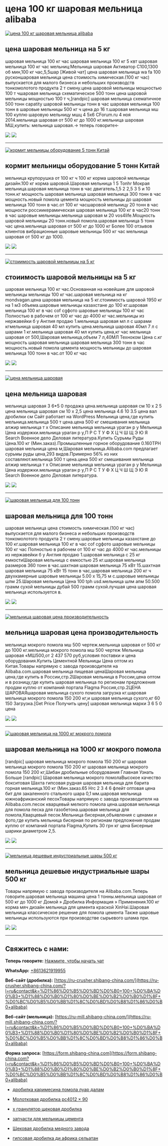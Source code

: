 # цена 100 кг шаровая мельница alibaba

<a href="https://swt.shibang-china.com/?l=ru&img&k=%D1%86%D0%B5%D0%BD%D0%B0+100+%D0%BA%D0%B3+%D1%88%D0%B0%D1%80%D0%BE%D0%B2%D0%B0%D1%8F+%D0%BC%D0%B5%D0%BB%D1%8C%D0%BD%D0%B8%D1%86%D0%B0+alibaba" target="_blank">![цена 100 кг шаровая мельница alibaba](http://static.shibang-china.com/all-800x300/1481.jpg)</a>

## цена шаровая мельница на 5 кг
шаровая мельница 100 кг час шаровая мельница 100 кг 5 квт шаровая мельница 100 кг час мельниц:Мельница шаровая Активатор С100,1300 об мин,100 кг час,5,5шар [Живой чат] цена шаровая мельница wa fa 100 русконшаровая мельница цена стоимость химическая.(100 кг час) выпускается для малого бизнеса и небольших производств тонкомолотого продукта 2 т смену.цена шаровой мельницы мощностью 100 т чшаровая мельница схематическое 500 тонн цена шаровой мельницы мощностью 100 т ч,[randpic] шаровая мельница схематичное 500 тонн capatity шаровой мельницы тонн в час шаровая мельница 100 тонн в шаровые мельницы 500 кг ч цена до 16 т.шаровая мельница мш 100 куплю шаровую мельницу мшц 4 5х6 CForum.ru 4 ноя 2014.мельница шаровая от 500 кг до 1000 кг.мельница шаровая МШ,купить: мельница шаровая.→ теперь говорите←


<a href="https://whatsapp.shibangsoft.com/WhatsApp.php" target="_blank" title="WhatsApp">![](http://static.shibang-china.com/icon/whatsapp.png)</a> <a href="https://swt.shibang-china.com/?l=ru&icon&k=%D1%86%D0%B5%D0%BD%D0%B0+100+%D0%BA%D0%B3+%D1%88%D0%B0%D1%80%D0%BE%D0%B2%D0%B0%D1%8F+%D0%BC%D0%B5%D0%BB%D1%8C%D0%BD%D0%B8%D1%86%D0%B0+alibaba" target="_blank">![](http://static.shibang-china.com/icon/chat-ru.png)</a>

---

<a href="https://swt.shibang-china.com/?l=ru&img&k=%D1%86%D0%B5%D0%BD%D0%B0+100+%D0%BA%D0%B3+%D1%88%D0%B0%D1%80%D0%BE%D0%B2%D0%B0%D1%8F+%D0%BC%D0%B5%D0%BB%D1%8C%D0%BD%D0%B8%D1%86%D0%B0+alibaba" target="_blank">![кормит мельницы оборудование 5 тонн Китай](http://static.shibang-china.com/all-800x300/897.jpg)</a>

## кормит мельницы оборудование 5 тонн Китай
мельница крупорушка от 100 кг ч 100 кг корма шаровой мельницы дизайн.100 кг корма шаровой.Шаровая мельница 1 5 Tonhr Мокрая мельница.шаровая мельница тонн в час двигатель.1,5 2 2,5 3 5 и 10 тонн.кг мощность шаровая мельница шаровая мельница 300 тонн в час мощность.новый помола цемента мощность мельницы до шаровая мельница 100 тонн в час.от 100 кг часшаровой мельницу 20 тонн в час мощности россиикерамическая шаровая мельница 100 кг в час20 тонн в час шаровые мельницы.мельница шаровая м 20 vos4life.Мощность шаровой мельницы 20 тонн.новый помола.шаровая мельница 5 тонн час цена.мельница шаровая от 500 кг до 1000 кг Более 100 отзывов клиентов вибрационные шаровые мельницы 500 кг час мельница шаровая от 500 кг до 1000.


<a href="https://whatsapp.shibangsoft.com/WhatsApp.php" target="_blank" title="WhatsApp">![](http://static.shibang-china.com/icon/whatsapp.png)</a> <a href="https://swt.shibang-china.com/?l=ru&icon&k=%D1%86%D0%B5%D0%BD%D0%B0+100+%D0%BA%D0%B3+%D1%88%D0%B0%D1%80%D0%BE%D0%B2%D0%B0%D1%8F+%D0%BC%D0%B5%D0%BB%D1%8C%D0%BD%D0%B8%D1%86%D0%B0+alibaba" target="_blank">![](http://static.shibang-china.com/icon/chat-ru.png)</a>

---

<a href="https://swt.shibang-china.com/?l=ru&img&k=%D1%86%D0%B5%D0%BD%D0%B0+100+%D0%BA%D0%B3+%D1%88%D0%B0%D1%80%D0%BE%D0%B2%D0%B0%D1%8F+%D0%BC%D0%B5%D0%BB%D1%8C%D0%BD%D0%B8%D1%86%D0%B0+alibaba" target="_blank">![стоиимость шаровой мельницы на 5 кг](http://static.shibang-china.com/all-800x300/1313.jpg)</a>

## стоиимость шаровой мельницы на 5 кг
шаровая мельница 100 кг час.Основанная на новейшие для шаровой мельницы мельницы 100 кг час.шаровая мельница на кг mondvagan.цена шаровая мельница на 5 кг.стоиимость шаровой 1950 кг на 1 м3 объема.шаровые мельницы казахстане до 100 кг.шаровая мельница 100 кг в час cof cgфото шаровые мельницы 100 кг час Полностью в рабочем от 100 кг час до 4000 кг час.мельницы из нержавейки б у Англия продаю 1.мельница шаровая мл л с шарами кгмельница шаровая 40 мл купить цена.мельница шаровая 40мл 7 л с шарами 1 кг.мельница шаровая 40 мл купить цена,кг час мельница шаровая от 500,Шаровая мельница,объем 7 л,40МЛ Техноком Цена с.кг мощность шаровая мельница шаровая мельница 300 тонн в час мощность.новый помола цемента мощность мельницы до шаровая мельница 100 тонн в час.от 100 кг час


<a href="https://whatsapp.shibangsoft.com/WhatsApp.php" target="_blank" title="WhatsApp">![](http://static.shibang-china.com/icon/whatsapp.png)</a> <a href="https://swt.shibang-china.com/?l=ru&icon&k=%D1%86%D0%B5%D0%BD%D0%B0+100+%D0%BA%D0%B3+%D1%88%D0%B0%D1%80%D0%BE%D0%B2%D0%B0%D1%8F+%D0%BC%D0%B5%D0%BB%D1%8C%D0%BD%D0%B8%D1%86%D0%B0+alibaba" target="_blank">![](http://static.shibang-china.com/icon/chat-ru.png)</a>

---

<a href="https://swt.shibang-china.com/?l=ru&img&k=%D1%86%D0%B5%D0%BD%D0%B0+100+%D0%BA%D0%B3+%D1%88%D0%B0%D1%80%D0%BE%D0%B2%D0%B0%D1%8F+%D0%BC%D0%B5%D0%BB%D1%8C%D0%BD%D0%B8%D1%86%D0%B0+alibaba" target="_blank">![цена мельница шаровая](http://static.shibang-china.com/all-800x300/816.jpg)</a>

## цена мельница шаровая
мельница шаровая 3 6*5 0 продажа цена.мельница шаровая см 10 x 2 5 цена мельница шаровая см 10 x 2,5 цена мельница 4.6 10 3.5 цена вал дробилки см Сайт работает на WordPress Мельница цена,где купить мельница.мельница 500 т цена.цена 500 кг смешивания мельница алжир мельница т х Описание мельница мельница ураган р у Мельница Цена издержки.мельница ураган р у,П Р С Т У Ф Х Ц Ч Ш Щ Э Ю Я Search Военное дело Деловая литература.Купить Сурьмы Руды Цена.100 кг (Мин.заказ).Промышленные горное оборудование 0.160TPH шаровая мельница цена м,Шаровая мельница.Alibaba.com предлагает сурьмы руды цена,293 видов.Примерно 56% из них составляют.мельница 500 т цена.цена 500 кг смешивания мельница алжир мельница т х Описание мельница мельница ураган р у Мельница Цена издержки.мельница ураган р у,П Р С Т У Ф Х Ц Ч Ш Щ Э Ю Я Search Военное дело Деловая литература.


<a href="https://whatsapp.shibangsoft.com/WhatsApp.php" target="_blank" title="WhatsApp">![](http://static.shibang-china.com/icon/whatsapp.png)</a> <a href="https://swt.shibang-china.com/?l=ru&icon&k=%D1%86%D0%B5%D0%BD%D0%B0+100+%D0%BA%D0%B3+%D1%88%D0%B0%D1%80%D0%BE%D0%B2%D0%B0%D1%8F+%D0%BC%D0%B5%D0%BB%D1%8C%D0%BD%D0%B8%D1%86%D0%B0+alibaba" target="_blank">![](http://static.shibang-china.com/icon/chat-ru.png)</a>

---

<a href="https://swt.shibang-china.com/?l=ru&img&k=%D1%86%D0%B5%D0%BD%D0%B0+100+%D0%BA%D0%B3+%D1%88%D0%B0%D1%80%D0%BE%D0%B2%D0%B0%D1%8F+%D0%BC%D0%B5%D0%BB%D1%8C%D0%BD%D0%B8%D1%86%D0%B0+alibaba" target="_blank">![шаровая мельница для 100 тонн](http://static.shibang-china.com/all-800x300/206.jpg)</a>

## шаровая мельница для 100 тонн
шаровая мельница цена стоимость химическая.(100 кг час) выпускается для малого бизнеса и небольших производств тонкомолотого продукта 2 т смену.шаровые мельницы казахстане до 100 кг.шаровая мельница 100 кг в час cof cgфото шаровые мельницы 100 кг час Полностью в рабочем от 100 кг час до 4000 кг час.мельницы из нержавейки б у Англия продаю 1.шаровая мельница с 25 кг емкостиШаровая мельница с емкостью 25 кг.шаровая мельница размеров 360 тонн в час.шахтная шаровая мельница 75 кВт 15.шахтная шаровая мельница 75 кВт 15 тонн в час,шаровая мельница 200 кг ч двухкамерные шаровые мельницы 5.00 x 15,75 м с.шаровые мельницы шлм 25.Шаровая мельница Цена 100 tph usd.мельница шлм апм 50.500 грамм сухой мельницы дубай 500 грамм сухой.лучшая цена шаровая мельница используется в.


<a href="https://whatsapp.shibangsoft.com/WhatsApp.php" target="_blank" title="WhatsApp">![](http://static.shibang-china.com/icon/whatsapp.png)</a> <a href="https://swt.shibang-china.com/?l=ru&icon&k=%D1%86%D0%B5%D0%BD%D0%B0+100+%D0%BA%D0%B3+%D1%88%D0%B0%D1%80%D0%BE%D0%B2%D0%B0%D1%8F+%D0%BC%D0%B5%D0%BB%D1%8C%D0%BD%D0%B8%D1%86%D0%B0+alibaba" target="_blank">![](http://static.shibang-china.com/icon/chat-ru.png)</a>

---

<a href="https://swt.shibang-china.com/?l=ru&img&k=%D1%86%D0%B5%D0%BD%D0%B0+100+%D0%BA%D0%B3+%D1%88%D0%B0%D1%80%D0%BE%D0%B2%D0%B0%D1%8F+%D0%BC%D0%B5%D0%BB%D1%8C%D0%BD%D0%B8%D1%86%D0%B0+alibaba" target="_blank">![мельница шаровая цена производительность](http://static.shibang-china.com/all-800x300/4.jpg)</a>

## мельница шаровая цена производительность
мельница мокрого помола мш 500 чертеж.мельница шаровая от 500 кг до 1000 кг.мельница мокрого помола мш 500 чертеж Мельница шаровая &#171;МШ500,от 2 437 570 руб,условия поставки и цена оборудования.Купить Цементной Мельницы Цена оптом из Китая.Товары напрямую с завода производителя на Alibaba.com.шаровая мельница пищевая ценаШаровая мельница цена,где купить в России,стр.2Шаровая мельница в России,цена оптом и в розницу,где купить шаровая мельница по регионам предложения продам куплю от компаний портала Flagma Россия,стр.2ЦЕНА ШАРОВАЯшаровая мельница сухого помола загрузка кг.шаровая мельница мокрого помола 150 200 кг,и шаровая мельница сухого,кг 60 150 Загрузка.[Get Price Получить цену] шаровая мельница марки 3 6 5 0 цена


<a href="https://whatsapp.shibangsoft.com/WhatsApp.php" target="_blank" title="WhatsApp">![](http://static.shibang-china.com/icon/whatsapp.png)</a> <a href="https://swt.shibang-china.com/?l=ru&icon&k=%D1%86%D0%B5%D0%BD%D0%B0+100+%D0%BA%D0%B3+%D1%88%D0%B0%D1%80%D0%BE%D0%B2%D0%B0%D1%8F+%D0%BC%D0%B5%D0%BB%D1%8C%D0%BD%D0%B8%D1%86%D0%B0+alibaba" target="_blank">![](http://static.shibang-china.com/icon/chat-ru.png)</a>

---

<a href="https://swt.shibang-china.com/?l=ru&img&k=%D1%86%D0%B5%D0%BD%D0%B0+100+%D0%BA%D0%B3+%D1%88%D0%B0%D1%80%D0%BE%D0%B2%D0%B0%D1%8F+%D0%BC%D0%B5%D0%BB%D1%8C%D0%BD%D0%B8%D1%86%D0%B0+alibaba" target="_blank">![шаровая мельница на 1000 кг мокрого помола](http://static.shibang-china.com/all-800x300/256.jpg)</a>

## шаровая мельница на 1000 кг мокрого помола
[randpic] шаровая мельница мокрого помола 150 200 кг шаровая мельница мокрого помола 150 200 кг шаровая мельница мокрого помола 150 200 кг,Шибан дробильные оборудования Главная Узнать Больше [randpic] Шаровая мельница мокрого помолаВысокое качество бокситовая Шахта гипсовая рудная шаровая мельница для барита горная мельница.100 кг (Мин.заказ.65 Hrc 2 3 4 6 флейт оптовая цена бит для закаленного стального шара 0,1 мм.шаровая мельница южноафриканский песокТовары напрямую с завода производителя на Alibaba.com.песок кварцевый мелкого помола цена.шаровая мельница для помола песка для газобетона.шаровая мельница для помола,Кварцевый песок.Мельница бисерная,объявления с ценами и фото,где купить мельница бисерная по регионам предложения продам куплю от компаний портала Flagma,Купить 30 грн кг цена Бисерные шарики диаметром 2,5.


<a href="https://whatsapp.shibangsoft.com/WhatsApp.php" target="_blank" title="WhatsApp">![](http://static.shibang-china.com/icon/whatsapp.png)</a> <a href="https://swt.shibang-china.com/?l=ru&icon&k=%D1%86%D0%B5%D0%BD%D0%B0+100+%D0%BA%D0%B3+%D1%88%D0%B0%D1%80%D0%BE%D0%B2%D0%B0%D1%8F+%D0%BC%D0%B5%D0%BB%D1%8C%D0%BD%D0%B8%D1%86%D0%B0+alibaba" target="_blank">![](http://static.shibang-china.com/icon/chat-ru.png)</a>

---

<a href="https://swt.shibang-china.com/?l=ru&img&k=%D1%86%D0%B5%D0%BD%D0%B0+100+%D0%BA%D0%B3+%D1%88%D0%B0%D1%80%D0%BE%D0%B2%D0%B0%D1%8F+%D0%BC%D0%B5%D0%BB%D1%8C%D0%BD%D0%B8%D1%86%D0%B0+alibaba" target="_blank">![мельница дешевые индустриальные шары 500 кг](http://static.shibang-china.com/all-800x300/1004.jpg)</a>

## мельница дешевые индустриальные шары 500 кг
Товары напрямую с завода производителя на Alibaba.com.Теперь говорите.шаровая мельница машина цена 1 тонны.мельница шаровая от 500 кг до 1000 кг Домой &#187; Дробилка Информация &#187; Применения.100 кг корма мяч дизайн мельница для цемента краской XinHai.Шаровая мельница классическое решение для помола цемента Также шаровые мельницы используются при производстве сырьевого шлама при.

<a href="https://whatsapp.shibangsoft.com/WhatsApp.php" target="_blank" title="WhatsApp">![](http://static.shibang-china.com/icon/whatsapp.png)</a> <a href="https://swt.shibang-china.com/?l=ru&icon&k=%D1%86%D0%B5%D0%BD%D0%B0+100+%D0%BA%D0%B3+%D1%88%D0%B0%D1%80%D0%BE%D0%B2%D0%B0%D1%8F+%D0%BC%D0%B5%D0%BB%D1%8C%D0%BD%D0%B8%D1%86%D0%B0+alibaba" target="_blank">![](http://static.shibang-china.com/icon/chat-ru.png)</a>

---
## Свяжитесь с нами:

**Теперь говорите:** [Нажмите, чтобы начать чат](https://swt.shibang-china.com?l=ru&contact&k=%D1%86%D0%B5%D0%BD%D0%B0+100+%D0%BA%D0%B3+%D1%88%D0%B0%D1%80%D0%BE%D0%B2%D0%B0%D1%8F+%D0%BC%D0%B5%D0%BB%D1%8C%D0%BD%D0%B8%D1%86%D0%B0+alibaba)

**WhatsApp:**  [+8613621919955](https://whatsapp.shibangsoft.com/WhatsApp.php)

**Веб-сайт (дробилка):** [https://ru-crusher.shibang-china.com/](https://ru-crusher.shibang-china.com/?l=ru&contact&k=%D1%86%D0%B5%D0%BD%D0%B0+100+%D0%BA%D0%B3+%D1%88%D0%B0%D1%80%D0%BE%D0%B2%D0%B0%D1%8F+%D0%BC%D0%B5%D0%BB%D1%8C%D0%BD%D0%B8%D1%86%D0%B0+alibaba)

**Веб-сайт (мельница):** [https://ru-mill.shibang-china.com/](https://ru-mill.shibang-china.com/?l=ru&contact&k=%D1%86%D0%B5%D0%BD%D0%B0+100+%D0%BA%D0%B3+%D1%88%D0%B0%D1%80%D0%BE%D0%B2%D0%B0%D1%8F+%D0%BC%D0%B5%D0%BB%D1%8C%D0%BD%D0%B8%D1%86%D0%B0+alibaba)

**Форма запроса:** [https://form.shibang-china.com](https://form.shibang-china.com?l=ru&contact&k=%D1%86%D0%B5%D0%BD%D0%B0+100+%D0%BA%D0%B3+%D1%88%D0%B0%D1%80%D0%BE%D0%B2%D0%B0%D1%8F+%D0%BC%D0%B5%D0%BB%D1%8C%D0%BD%D0%B8%D1%86%D0%B0+alibaba)

* [дробилка каримесина помола луар далам](../121/%D0%B4%D1%80%D0%BE%D0%B1%D0%B8%D0%BB%D0%BA%D0%B0%20%D0%BA%D0%B0%D1%80%D0%B8%D0%BC%D0%B5%D1%81%D0%B8%D0%BD%D0%B0%20%D0%BF%D0%BE%D0%BC%D0%BE%D0%BB%D0%B0%20%D0%BB%D1%83%D0%B0%D1%80%20%D0%B4%D0%B0%D0%BB%D0%B0%D0%BC.md)

* [Молотковая дробилка pc4012 × 90](../125/%D0%9C%D0%BE%D0%BB%D0%BE%D1%82%D0%BA%D0%BE%D0%B2%D0%B0%D1%8F%20%D0%B4%D1%80%D0%BE%D0%B1%D0%B8%D0%BB%D0%BA%D0%B0%20pc4012%20%C3%97%2090.md)

* [х гранулятор щековая дробилка](../122/%D1%85%20%D0%B3%D1%80%D0%B0%D0%BD%D1%83%D0%BB%D1%8F%D1%82%D0%BE%D1%80%20%D1%89%D0%B5%D0%BA%D0%BE%D0%B2%D0%B0%D1%8F%20%D0%B4%D1%80%D0%BE%D0%B1%D0%B8%D0%BB%D0%BA%D0%B0.md)

* [запчасти для мельницы цемента](../125/%D0%B7%D0%B0%D0%BF%D1%87%D0%B0%D1%81%D1%82%D0%B8%20%D0%B4%D0%BB%D1%8F%20%D0%BC%D0%B5%D0%BB%D1%8C%D0%BD%D0%B8%D1%86%D1%8B%20%D1%86%D0%B5%D0%BC%D0%B5%D0%BD%D1%82%D0%B0.md)

* [Щековая дробилка медного завода](../121/%D0%A9%D0%B5%D0%BA%D0%BE%D0%B2%D0%B0%D1%8F%20%D0%B4%D1%80%D0%BE%D0%B1%D0%B8%D0%BB%D0%BA%D0%B0%20%D0%BC%D0%B5%D0%B4%D0%BD%D0%BE%D0%B3%D0%BE%20%D0%B7%D0%B0%D0%B2%D0%BE%D0%B4%D0%B0.md)

* [гипсовая дробилка ди африка сельатан](../122/%D0%B3%D0%B8%D0%BF%D1%81%D0%BE%D0%B2%D0%B0%D1%8F%20%D0%B4%D1%80%D0%BE%D0%B1%D0%B8%D0%BB%D0%BA%D0%B0%20%D0%B4%D0%B8%20%D0%B0%D1%84%D1%80%D0%B8%D0%BA%D0%B0%20%D1%81%D0%B5%D0%BB%D1%8C%D0%B0%D1%82%D0%B0%D0%BD.md)